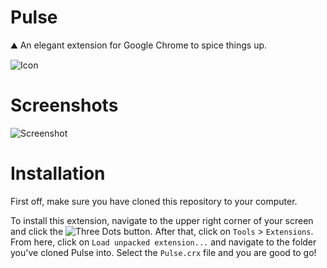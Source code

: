 # Pulse
⛰️ An elegant extension for Google Chrome to spice things up.

![Icon](https://i.gyazo.com/ae7443f1f3ac8d0f622b8bd4fcc45024.png)

# Screenshots
![Screenshot](https://i.gyazo.com/3e8b41bcb845274a7fdc0f82dc20e003.jpg)

# Installation
First off, make sure you have cloned this repository to your computer.

To install this extension, navigate to the upper right corner of your screen and click the ![Three Dots](https://i.gyazo.com/89b2c30cc54478111508d96f58be1741.png) button. After that, click on `Tools` > `Extensions`. From here, click on `Load unpacked extension...` and navigate to the folder you've cloned Pulse into. Select the `Pulse.crx` file and you are good to go!
